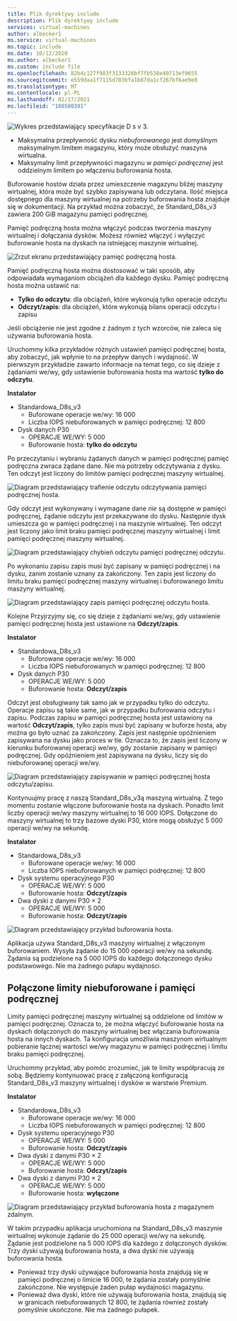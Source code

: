 ```yaml
---
title: Plik dyrektywy include
description: Plik dyrektywy include
services: virtual-machines
author: albecker1
ms.service: virtual-machines
ms.topic: include
ms.date: 10/12/2020
ms.author: albecker1
ms.custom: include file
ms.openlocfilehash: 82b4c127f983f3133326bf7fb538e40713ef9655
ms.sourcegitcommit: e559daa1f7115d703bfa1b87da1cf267bf6ae9e8
ms.translationtype: MT
ms.contentlocale: pl-PL
ms.lasthandoff: 02/17/2021
ms.locfileid: "100580391"
---
```

![Wykres przedstawiający specyfikacje D s v 3.](media/vm-disk-performance/dsv3-documentation.jpg)

- Maksymalna przepływność dysku *niebuforowanego* jest domyślnym maksymalnym limitem magazynu, który może obsłużyć maszyna wirtualna.
- Maksymalny limit przepływności magazynu w *pamięci podręcznej* jest oddzielnym limitem po włączeniu buforowania hosta.

Buforowanie hostów działa przez umieszczenie magazynu bliżej maszyny wirtualnej, która może być szybko zapisywana lub odczytana. Ilość miejsca dostępnego dla maszyny wirtualnej na potrzeby buforowania hosta znajduje się w dokumentacji. Na przykład można zobaczyć, że Standard_D8s_v3 zawiera 200 GiB magazynu pamięci podręcznej.

Pamięć podręczną hosta można włączyć podczas tworzenia maszyny wirtualnej i dołączania dysków. Możesz również włączyć i wyłączyć buforowanie hosta na dyskach na istniejącej maszynie wirtualnej.

![Zrzut ekranu przedstawiający pamięć podręczną hosta.](media/vm-disk-performance/host-caching.jpg)

Pamięć podręczną hosta można dostosować w taki sposób, aby odpowiadała wymaganiom obciążeń dla każdego dysku. Pamięć podręczną hosta można ustawić na:

- **Tylko do odczytu**: dla obciążeń, które wykonują tylko operacje odczytu
- **Odczyt/zapis**: dla obciążeń, które wykonują bilans operacji odczytu i zapisu

Jeśli obciążenie nie jest zgodne z żadnym z tych wzorców, nie zaleca się używania buforowania hosta.

Uruchommy kilka przykładów różnych ustawień pamięci podręcznej hosta, aby zobaczyć, jak wpłynie to na przepływ danych i wydajność. W pierwszym przykładzie zawarto informacje na temat tego, co się dzieje z żądaniami we/wy, gdy ustawienie buforowania hosta ma wartość **tylko do odczytu**.

**Instalator**

- Standardowa_D8s_v3
  - Buforowane operacje we/wy: 16 000
  - Liczba IOPS niebuforowanych w pamięci podręcznej: 12 800
- Dysk danych P30
  - OPERACJE WE/WY: 5 000
  - Buforowanie hosta: **tylko do odczytu**

Po przeczytaniu i wybraniu żądanych danych w pamięci podręcznej pamięć podręczna zwraca żądane dane. Nie ma potrzeby odczytywania z dysku. Ten odczyt jest liczony do limitów pamięci podręcznej maszyny wirtualnej.

![Diagram przedstawiający trafienie odczytu odczytywania pamięci podręcznej hosta.](media/vm-disk-performance/host-caching-read-hit.jpg)

Gdy odczyt jest wykonywany i wymagane dane *nie* są dostępne w pamięci podręcznej, żądanie odczytu jest przekazywane do dysku. Następnie dysk umieszcza go w pamięci podręcznej i na maszynie wirtualnej. Ten odczyt jest liczony jako limit braku pamięci podręcznej maszyny wirtualnej i limit pamięci podręcznej maszyny wirtualnej.

![Diagram przedstawiający chybień odczytu pamięci podręcznej odczytu.](media/vm-disk-performance/host-caching-read-miss.jpg)

Po wykonaniu zapisu zapis musi być zapisany w pamięci podręcznej i na dysku, zanim zostanie uznany za zakończony. Ten zapis jest liczony do limitu braku pamięci podręcznej maszyny wirtualnej i buforowanego limitu maszyny wirtualnej.

![Diagram przedstawiający zapis pamięci podręcznej odczytu hosta.](media/vm-disk-performance/host-caching-write.jpg)

Kolejne Przyjrzyjmy się, co się dzieje z żądaniami we/wy, gdy ustawienie pamięci podręcznej hosta jest ustawione na **Odczyt/zapis**.

**Instalator**

- Standardowa_D8s_v3
  - Buforowane operacje we/wy: 16 000
  - Liczba IOPS niebuforowanych w pamięci podręcznej: 12 800
- Dysk danych P30
  - OPERACJE WE/WY: 5 000
  - Buforowanie hosta: **Odczyt/zapis**

Odczyt jest obsługiwany tak samo jak w przypadku tylko do odczytu. Operacje zapisu są takie same, jak w przypadku buforowania odczytu i zapisu. Podczas zapisu w pamięci podręcznej hosta jest ustawiony na wartość **Odczyt/zapis**, tylko zapis musi być zapisany w buforze hosta, aby można go było uznać za zakończony. Zapis jest następnie opóźnieniem zapisywana na dysku jako proces w tle. Oznacza to, że zapis jest liczony w kierunku buforowanej operacji we/wy, gdy zostanie zapisany w pamięci podręcznej. Gdy opóźnieniem jest zapisywana na dysku, liczy się do niebuforowanej operacji we/wy.

![Diagram przedstawiający zapisywanie w pamięci podręcznej hosta odczytu/zapisu.](media/vm-disk-performance/host-caching-read-write.jpg)

Kontynuujmy pracę z naszą Standard_D8s_v3ą maszyną wirtualną. Z tego momentu zostanie włączone buforowanie hosta na dyskach. Ponadto limit liczby operacji we/wy maszyny wirtualnej to 16 000 IOPS. Dołączone do maszyny wirtualnej to trzy bazowe dyski P30, które mogą obsłużyć 5 000 operacji we/wy na sekundę.

**Instalator**

- Standardowa_D8s_v3
  - Buforowane operacje we/wy: 16 000
  - Liczba IOPS niebuforowanych w pamięci podręcznej: 12 800
- Dysk systemu operacyjnego P30
  - OPERACJE WE/WY: 5 000
  - Buforowanie hosta: **Odczyt/zapis**
- Dwa dyski z danymi P30 × 2
  - OPERACJE WE/WY: 5 000
  - Buforowanie hosta: **Odczyt/zapis**

![Diagram przedstawiający przykład buforowania hosta.](media/vm-disk-performance/host-caching-example-without-remote.jpg)

Aplikacja używa Standard_D8s_v3 maszyny wirtualnej z włączonym buforowaniem. Wysyła żądanie do 15 000 operacji we/wy na sekundę. Żądania są podzielone na 5 000 IOPS do każdego dołączonego dysku podstawowego. Nie ma żadnego pułapu wydajności.

## <a name="combined-uncached-and-cached-limits"></a>Połączone limity niebuforowane i pamięci podręcznej

Limity pamięci podręcznej maszyny wirtualnej są oddzielone od limitów w pamięci podręcznej. Oznacza to, że można włączyć buforowanie hosta na dyskach dołączonych do maszyny wirtualnej bez włączania buforowania hosta na innych dyskach. Ta konfiguracja umożliwia maszynom wirtualnym pobieranie łącznej wartości we/wy magazynu w pamięci podręcznej i limitu braku pamięci podręcznej.

Uruchommy przykład, aby pomóc zrozumieć, jak te limity współpracują ze sobą. Będziemy kontynuować pracę z załączoną konfiguracją Standard_D8s_v3 maszyny wirtualnej i dysków w warstwie Premium.

**Instalator**

- Standardowa_D8s_v3
  - Buforowane operacje we/wy: 16 000
  - Liczba IOPS niebuforowanych w pamięci podręcznej: 12 800
- Dysk systemu operacyjnego P30
  - OPERACJE WE/WY: 5 000
  - Buforowanie hosta: **Odczyt/zapis**
- Dwa dyski z danymi P30 × 2
  - OPERACJE WE/WY: 5 000
  - Buforowanie hosta: **Odczyt/zapis**
- Dwa dyski z danymi P30 × 2
  - OPERACJE WE/WY: 5 000
  - Buforowanie hosta: **wyłączone**

![Diagram przedstawiający przykład buforowania hosta z magazynem zdalnym.](media/vm-disk-performance/host-caching-example-with-remote.jpg)

W takim przypadku aplikacja uruchomiona na Standard_D8s_v3 maszynie wirtualnej wykonuje żądanie do 25 000 operacji we/wy na sekundę. Żądanie jest podzielone na 5 000 IOPS dla każdego z dołączonych dysków. Trzy dyski używają buforowania hosta, a dwa dyski nie używają buforowania hosta.

- Ponieważ trzy dyski używające buforowania hosta znajdują się w pamięci podręcznej o limicie 16 000, te żądania zostały pomyślnie zakończone. Nie występuje żaden pułap wydajności magazynu.
- Ponieważ dwa dyski, które nie używają buforowania hosta, znajdują się w granicach niebuforowanych 12 800, te żądania również zostały pomyślnie ukończone. Nie ma żadnego pułapek.

